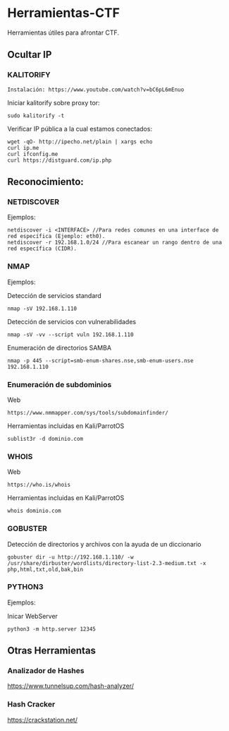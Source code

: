# Herramientas-CTF
Herramientas útiles para afrontar CTF.

## Ocultar IP
### KALITORIFY
    Instalación: https://www.youtube.com/watch?v=bC6pL6mEnuo

Iniciar kalitorify sobre proxy tor:
```
sudo kalitorify -t
```

Verificar IP pública a la cual estamos conectados:
```
wget -qO- http://ipecho.net/plain | xargs echo
curl ip.me
curl ifconfig.me
curl https://distguard.com/ip.php
```

## Reconocimiento:
### NETDISCOVER
Ejemplos:
```
netdiscover -i <INTERFACE> //Para redes comunes en una interface de red específica (Ejemplo: eth0).
netdiscover -r 192.168.1.0/24 //Para escanear un rango dentro de una red específica (CIDR).
```
### NMAP
Ejemplos:

Detección de servicios standard
```
nmap -sV 192.168.1.110
```
Detección de servicios con vulnerabilidades
```
nmap -sV -vv --script vuln 192.168.1.110
```
Enumeración de directorios SAMBA
```
nmap -p 445 --script=smb-enum-shares.nse,smb-enum-users.nse 192.168.1.110
```
### Enumeración de subdominios
Web
```
https://www.nmmapper.com/sys/tools/subdomainfinder/
```
Herramientas incluidas en Kali/ParrotOS
```
sublist3r -d dominio.com
```
### WHOIS
Web
```
https://who.is/whois
```
Herramientas incluidas en Kali/ParrotOS
```
whois dominio.com
```
### GOBUSTER
Detección de directorios y archivos con la ayuda de un diccionario
```
gobuster dir -u http://192.168.1.110/ -w /usr/share/dirbuster/wordlists/directory-list-2.3-medium.txt -x php,html,txt,old,bak,bin
```
### PYTHON3
Ejemplos:

Inicar WebServer
```
python3 -m http.server 12345
```

## Otras Herramientas
### Analizador de Hashes
https://www.tunnelsup.com/hash-analyzer/

### Hash Cracker
https://crackstation.net/
